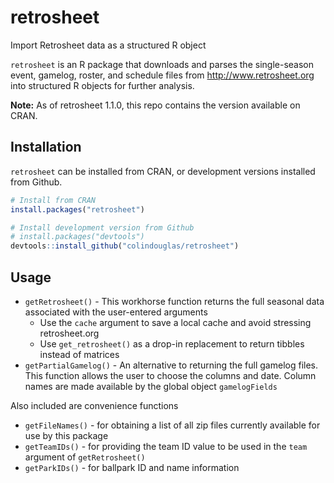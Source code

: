 # retrosheet
Import Retrosheet data as a structured R object

`retrosheet` is an R package that downloads and parses the single-season event, gamelog, roster, and schedule
files from http://www.retrosheet.org into structured R objects for further analysis.

**Note:** As of retrosheet 1.1.0, this repo contains the version available on CRAN.

## Installation
`retrosheet` can be installed from CRAN, or development versions installed from Github.
```r
# Install from CRAN
install.packages("retrosheet")

# Install development version from Github
# install.packages("devtools")
devtools::install_github("colindouglas/retrosheet")
```

## Usage
* `getRetrosheet()` - This workhorse function returns the full seasonal data associated with the user-entered 
 arguments
    * Use the `cache` argument to save a local cache and avoid stressing retrosheet.org
    * Use `get_retrosheet()` as a drop-in replacement to return tibbles instead of matrices
* `getPartialGamelog()` - An alternative to returning the full gamelog files.  This function allows the user
 to choose the columns and date. Column names are made available by the global object `gamelogFields`
 
Also included are convenience functions 

* `getFileNames()` - for obtaining a list of all zip files currently available for use by this package
* `getTeamIDs()` - for providing the team ID value to be used in the `team` argument of `getRetrosheet()`
* `getParkIDs()` - for ballpark ID and name information


